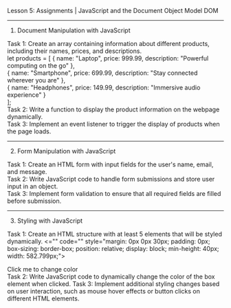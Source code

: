 Lesson 5: Assignments | JavaScript and the Document Object Model DOM

________________________________________
1. Document Manipulation with JavaScript

Task 1: Create an array containing information about different products, including their names, prices, and descriptions.  
let products = [
    { name: "Laptop", price: 999.99, description: "Powerful computing on the go" },  
    { name: "Smartphone", price: 699.99, description: "Stay connected wherever you are" },  
    { name: "Headphones", price: 149.99, description: "Immersive audio experience" }  
];  
Task 2: Write a function to display the product information on the webpage dynamically.  
Task 3: Implement an event listener to trigger the display of products when the page loads.  

________________________________________
2. Form Manipulation with JavaScript

Task 1: Create an HTML form with input fields for the user's name, email, and message.  
Task 2: Write JavaScript code to handle form submissions and store user input in an object.  
Task 3: Implement form validation to ensure that all required fields are filled before submission.

________________________________________

3. Styling with JavaScript

Task 1: Create an HTML structure with at least 5 elements that will be styled dynamically.
<="" code="" style="margin: 0px 0px 30px; padding: 0px; box-sizing: border-box; position: relative; display: block; min-height: 40px; width: 582.799px;">
<div id="box" onclick="changeColor()">Click me to change color</div>
Task 2: Write JavaScript code to dynamically change the color of the box element when clicked.
Task 3: Implement additional styling changes based on user interaction, such as mouse hover effects or button clicks on different HTML elements.


